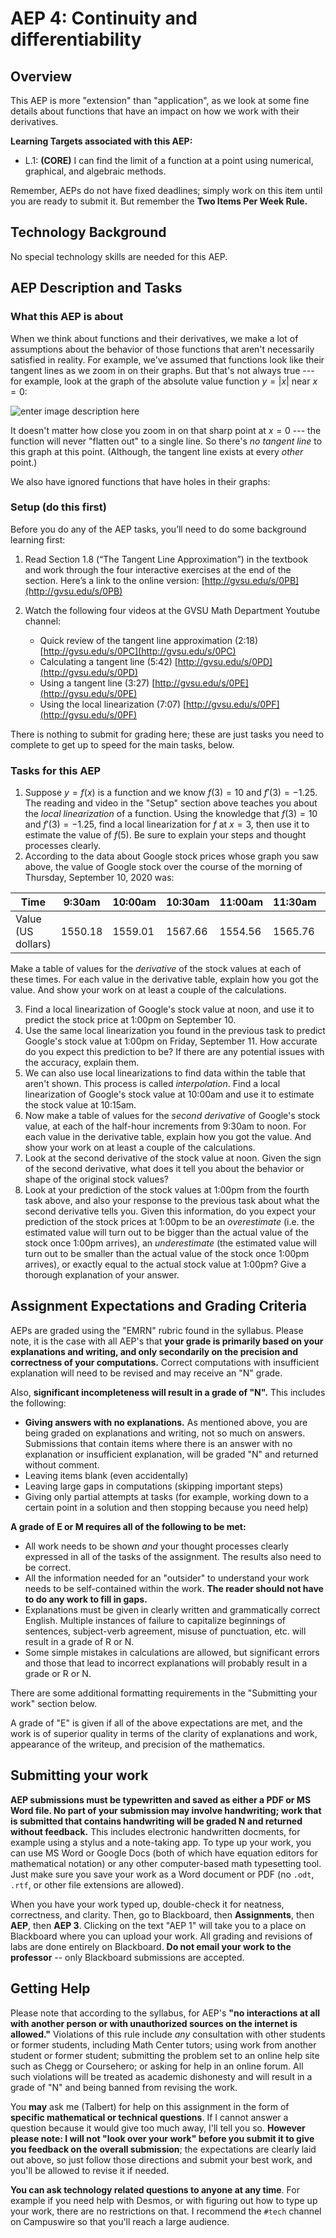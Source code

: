 ﻿# AEP 4: Continuity and differentiability 

## Overview 

This AEP is more "extension" than "application", as we look at some fine details about functions that have an impact on how we work with their derivatives. 

**Learning Targets associated with this AEP:**

- L.1: **(CORE)** I can find the limit of a function at a point using numerical, graphical, and algebraic methods.

Remember, AEPs do not have fixed deadlines; simply work on this item until you are ready to submit it. But remember the **Two Items Per Week Rule.** 

## Technology Background

No special technology skills are needed for this AEP. 

## AEP Description and Tasks 

### What this AEP is about

When we think about functions and their derivatives, we make a lot of assumptions about the behavior of those functions that aren't necessarily satisfied in reality. For example, we've assumed that functions look like their tangent lines as we zoom in on their graphs. But that's not always true --- for example, look at the graph of the absolute value function $y = |x|$ near $x=0$: 

![enter image description here](https://i.ibb.co/mbsL3gP/desmos-graph.png)

It doesn't matter how close you zoom in on that sharp point at $x=0$ --- the function will never "flatten out" to a single line. So there's *no tangent line* to this graph at this point. (Although, the tangent line exists at every *other* point.)

We also have ignored functions that have holes in their graphs: 

### Setup (do this first) 

Before you do any of the AEP tasks, you’ll need to do some background learning first: 

1.  Read Section 1.8 (“The Tangent Line Approximation”) in the textbook and work through the four interactive exercises at the end of the section. Here’s a link to the online version: [http://gvsu.edu/s/0PB](http://gvsu.edu/s/0PB)
    
2.  Watch the following four videos at the GVSU Math Department Youtube channel:
    - Quick review of the tangent line approximation (2:18) [http://gvsu.edu/s/0PC](http://gvsu.edu/s/0PC)
    - Calculating a tangent line (5:42) [http://gvsu.edu/s/0PD](http://gvsu.edu/s/0PD)
    - Using a tangent line (3:27) [http://gvsu.edu/s/0PE](http://gvsu.edu/s/0PE)
    - Using the local linearization (7:07) [http://gvsu.edu/s/0PF](http://gvsu.edu/s/0PF)

There is nothing to submit for grading here; these are just tasks you need to complete to get up to speed for the main tasks, below. 

### Tasks for this AEP

1. Suppose $y = f(x)$ is a function and we know $f(3) = 10$ and $f'(3) = -1.25$. The reading and video in the "Setup" section above teaches you about the *local linearization* of a function. Using the knowledge that $f(3) = 10$ and $f'(3) = -1.25$, find a local linearization for $f$ at $x=3$, then use it to estimate the value of $f(5)$. Be sure to explain your steps and thought processes clearly. 
2. According to the data about Google stock prices whose graph you saw above, the value of Google stock over the course of the morning of Thursday, September 10, 2020 was: 

|Time | 9:30am | 10:00am | 10:30am | 11:00am | 11:30am | Noon |
|--|--|--|--|--|--|--|
| Value (US dollars) | 1550.18 | 1559.01 | 1567.66 | 1554.56 | 1565.76 | 1557.98 
  
  Make a table of values for the *derivative* of the stock values at each of these times. For each value in the derivative table, explain how you got the value. And show your work on at least a couple of the calculations. 

3. Find a local linearization of Google's stock value at noon, and use it to predict the stock price at 1:00pm on September 10. 
4. Use the same local linearization you found in the previous task to predict Google's stock value at 1:00pm on Friday, September 11. How accurate do you expect this prediction to be? If there are any potential issues with the accuracy, explain them. 
5. We can also use local linearizations to find data within the table that aren't shown. This process is called *interpolation*. Find a local linearization of Google's stock value at 10:00am and use it to estimate the stock value at 10:15am. 
6. Now make a table of values for the *second derivative* of Google's stock value, at each of the half-hour increments from 9:30am to noon. For each value in the derivative table, explain how you got the value. And show your work on at least a couple of the calculations. 
7. Look at the second derivative of the stock value at noon. Given the sign of the second derivative, what does it tell you about the behavior or shape of the original stock values? 
8. Look at your prediction of the stock values at 1:00pm from the fourth task above, and also your response to the previous task about what the second derivative tells you. Given this information, do you expect your prediction of the stock prices at 1:00pm to be an *overestimate* (i.e. the estimated value will turn out to be bigger than the actual value of the stock once 1:00pm arrives), an *underestimate* (the estimated value will turn out to be smaller than the actual value of the stock once 1:00pm arrives), or exactly equal to the actual stock value at 1:00pm? Give a thorough explanation of your answer. 


## Assignment Expectations and Grading Criteria 
AEPs are graded using the "EMRN" rubric found in the syllabus. Please note, it is the case with all AEP's that **your grade is primarily based on your explanations and writing, and only secondarily on the precision and correctness of your computations.** Correct computations with insufficient explanation will need to be revised and may receive an "N" grade. 

Also, **significant incompleteness will result in a grade of "N".** This includes the following: 

- **Giving answers with no explanations.** As mentioned above, you are being graded on explanations and writing, not so much on answers. Submissions that contain items where there is an answer with no explanation or insufficient explanation, will be graded "N" and returned without comment.
- Leaving items blank (even accidentally)
- Leaving large gaps in computations (skipping important steps) 
- Giving only partial attempts at tasks (for example, working down to a certain point in a solution and then stopping because you need help) 

**A grade of E or M requires all of the following to be met:**

- All work needs to be shown *and* your thought processes clearly expressed in all of the tasks of the assignment. The results also need to be correct. 
- All the information needed for an "outsider" to understand your work needs to be self-contained within the work. **The reader should not have to do any work to fill in gaps.** 
- Explanations must be given in clearly written and grammatically correct English. Multiple instances of failure to capitalize beginnings of sentences, subject-verb agreement, misuse of punctuation, etc. will result in a grade of R or N. 
- Some simple mistakes in calculations are allowed, but significant errors and those that lead to incorrect explanations will probably result in a grade or R or N. 

There are some additional formatting requirements in the "Submitting your work" section below. 


A grade of "E" is given if all of the above expectations are met, and the work is of superior quality in terms of the clarity of explanations and work, appearance of the writeup, and precision of the mathematics. 



## Submitting your work 

**AEP submissions must be typewritten and saved as either a PDF or MS Word file. No part of your submission may involve handwriting; work that is submitted that contains handwriting will be graded N and returned without feedback.** This includes electronic handwritten docments, for example using a stylus and a note-taking app. To type up your work, you can use MS Word or Google Docs (both of which have equation editors for mathematical notation) or any other computer-based math typesetting tool. Just make sure you save your work as a Word document or PDF (no `.odt`, `.rtf`, or other file extensions are allowed).

When you have your work typed up, double-check it for neatness, correctness, and clarity. Then, go to Blackboard, then **Assignments**, then **AEP**, then **AEP 3**. Clicking on the text "AEP 1" will take you to a place on Blackboard where you can upload your work. All grading and revisions of labs are done entirely on Blackboard. **Do not email your work to the professor** -- only Blackboard submissions are accepted.

## Getting Help

Please note that according to the syllabus, for AEP's **"no interactions at all with another person or with unauthorized sources on the internet is allowed."** Violations of this rule include *any* consultation with other students or former students, including Math Center tutors; using work from another student or former student; submitting the problem set to an online help site such as Chegg or Coursehero; or asking for help in an online forum. All such violations will be treated as academic dishonesty and will result in a grade of "N" and being banned from revising the work. 

You **may** ask me (Talbert) for help on this assignment in the form of **specific mathematical or technical questions**. If I cannot answer a question because it would give too much away, I'll tell you so. **However please note: I will not "look over your work" before you submit it to give you feedback on the overall submission**; the expectations are clearly laid out above, so just follow those directions and submit your best work, and you'll be allowed to revise it if needed. 
 
**You can ask technology related questions to anyone at any time**. For example if you need help with Desmos, or with figuring out how to type up your work, there are no restrictions on that. I recommend the `#tech` channel on Campuswire so that you'll reach a large audience. 

<!--stackedit_data:
eyJoaXN0b3J5IjpbMTIxODAxMzA5Ml19
-->